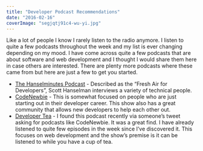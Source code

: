 ```yaml
---
title: "Developer Podcast Recommendations"
date: "2016-02-16"
coverImage: "segjqtj91c4-wu-yi.jpg"
---
```


Like a lot of people I know I rarely listen to the radio anymore. I listen to quite a few podcasts throughout the week and my list is ever changing depending on my mood. I have come across quite a few podcasts that are about software and web development and I thought I would share them here in case others are interested. There are plenty more podcasts where these came from but here are just a few to get you started.

- [The Hanselminutes Podcast](http://hanselminutes.com/) - Described as the “Fresh Air for Developers”, Scott Hanselman interviews a variety of technical people.
- [CodeNewbie](http://www.codenewbie.org/podcast) - This is somewhat focused on people who are just starting out in their developer career. This show also has a great community that allows new developers to help each other out.
- [Developer Tea](https://developertea.com/) - I found this podcast recently via someone’s tweet asking for podcasts like CodeNewbie. It was a great find. I have already listened to quite few episodes in the week since I’ve discovered it. This focuses on web development and the show’s premise is it can be listened to while you have a cup of tea.
